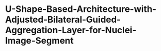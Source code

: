 # U-Shape-Based-Architecture-with-Adjusted-Bilateral-Guided-Aggregation-Layer-for-Nuclei-Image-Segment